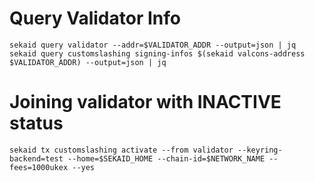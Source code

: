 # Query Validator Info

```
sekaid query validator --addr=$VALIDATOR_ADDR --output=json | jq
sekaid query customslashing signing-infos $(sekaid valcons-address $VALIDATOR_ADDR) --output=json | jq
```


# Joining validator with INACTIVE status

```
sekaid tx customslashing activate --from validator --keyring-backend=test --home=$SEKAID_HOME --chain-id=$NETWORK_NAME --fees=1000ukex --yes
```

